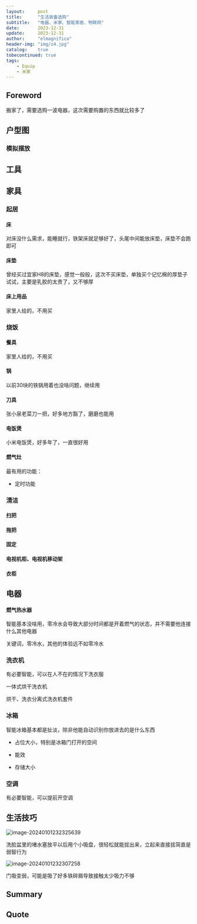 ```yaml
---
layout:     post
title:      "生活装备选购"
subtitle:   "电器、米家、智能家居、物联网"
date:       2023-12-31
update:     2023-12-31
author:     "elmagnifico"
header-img: "img/z4.jpg"
catalog:    true
tobecontinued: true
tags:
    - Equip
    - 米家
---
```


## Foreword

搬家了，需要选购一波电器，这次需要购置的东西就比较多了



## 户型图



### 模拟摆放



## 工具





## 家具





### 起居

#### 床

对床没什么需求，能睡就行，铁架床就足够好了，头尾中间能放床垫，床垫不会跑即可



#### 床垫

曾经买过宜家H8的床垫，感觉一般般，这次不买床垫，单独买个记忆棉的厚垫子试试，主要是乳胶的太贵了，又不够厚 



#### 床上用品

家里人给的，不用买



### 烧饭

#### 餐具

家里人给的，不用买



#### 锅

以前30块的铁锅用着也没啥问题，继续用



#### 刀具

张小泉老菜刀一把，好多地方豁了，磨磨也能用



#### 电饭煲

小米电饭煲，好多年了，一直很好用

#### 燃气灶

最有用的功能：

- 定时功能



### 清洁

#### 扫把



#### 拖把



#### 固定

#### 电视机柜、电视机移动架



#### 衣柜





## 电器



#### 燃气热水器

智能基本没啥用，零冷水会导致大部分时间都是开着燃气的状态，并不需要他连接什么其他电器

关键词，零冷水，其他的体验远不如零冷水



### 洗衣机

有必要智能，可以在人不在的情况下洗衣服



一体式烘干洗衣机



烘干、洗衣分离式洗衣机套件



### 冰箱

智能冰箱基本都是扯淡，除非他能自动识别你放进去的是什么东西

- 占位大小，特别是冰箱门打开的空间

- 能效
- 存储大小



### 空调

有必要智能，可以提前开空调





## 生活技巧

![image-20240101232325639](https://img.elmagnifico.tech/static/upload/elmagnifico/image-20240101232325639.png)

洗脸盆里的堵水塞放平以后用个小吸盘，很轻松就能拔出来，立起来直接拔简直是弱智行为



![image-20240101232307258](https://img.elmagnifico.tech/static/upload/elmagnifico/image-20240101232307258.png)

门吸变弱，可能是吸了好多铁碎屑导致接触太少吸力不够



## Summary





## Quote

> 
